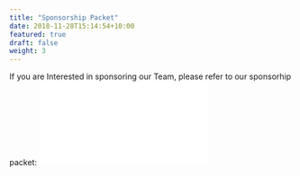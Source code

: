 ```yaml
---
title: "Sponsorship Packet"
date: 2018-11-28T15:14:54+10:00
featured: true
draft: false
weight: 3
---
```


If you are Interested in sponsoring our Team, please refer to our sponsorhip packet:
![PDF File](/pdfs/SponsorshipPacket.pdf)
